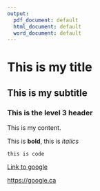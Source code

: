 ```yaml
---
output:
  pdf_document: default
  html_document: default
  word_document: default
---
```

# This is my title

## This is my subtitle

### This is the level 3 header

This is my content.

This is **bold**, this is *italics*

`this is code`

[Link to google](https://google.ca)

<https://google.ca>
